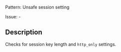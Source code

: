 Pattern: Unsafe session setting

Issue: -

## Description

Checks for session key length and `http_only` settings.